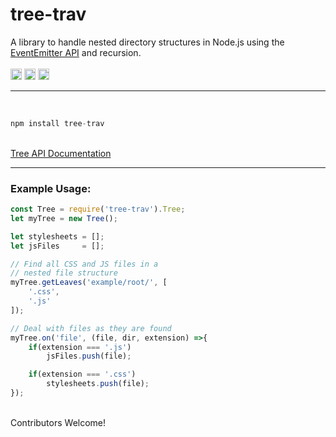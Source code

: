 # tree-trav
A library to handle nested directory structures in Node.js using the <a href="https://nodejs.org/api/events.html#events_class_eventemitter">EventEmitter API</a> and recursion. 
<br>
<br>
<a href="https://badge.fury.io/js/tree-trav"><img src="https://badge.fury.io/js/tree-trav.svg" alt="npm version" height="18"></a>
<a href="https://github.com/Awpatterson217/tree-trav/blob/master/LICENSE.MIT"><img src="https://img.shields.io/npm/l/express.svg" alt="npm version" height="18"></a>
<a href="https://github.com/Awpatterson217/tree-trav/blob/master/LICENSE.APACHE2"><img src="https://img.shields.io/hexpm/l/plug.svg" alt="npm version" height="18"></a>
<br>
<hr>
<br>

```js
npm install tree-trav
```

<br>
 <a href="https://github.com/Awpatterson217/tree-trav/blob/master/lib/tree/README.md">
Tree API Documentation
</a>
<br>
<hr>

### Example Usage:

```js
const Tree = require('tree-trav').Tree;
let myTree = new Tree();

let stylesheets = [];
let jsFiles     = [];

// Find all CSS and JS files in a 
// nested file structure
myTree.getLeaves('example/root/', [
    '.css',
    '.js'
]);

// Deal with files as they are found
myTree.on('file', (file, dir, extension) =>{
    if(extension === '.js') 
        jsFiles.push(file);

    if(extension === '.css') 
        stylesheets.push(file);
});

```

<br>
Contributors Welcome!
